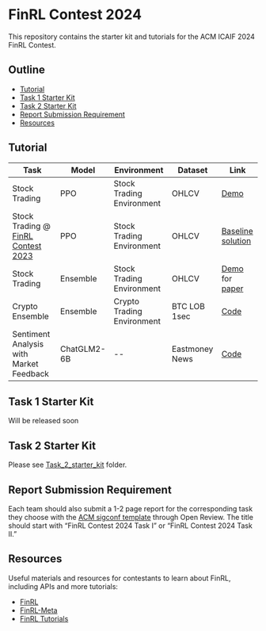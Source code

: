 # FinRL Contest 2024
This repository contains the starter kit and tutorials for the ACM ICAIF 2024 FinRL Contest.


## Outline
  - [Tutorial](#tutorial)
  - [Task 1 Starter Kit](#task-1-starter-kit)
  - [Task 2 Starter Kit](#task-2-starter-kit)
  - [Report Submission Requirement](#report-submission-requirement)
  - [Resources](#resources)


## Tutorial
| Task | Model | Environment | Dataset | Link |
| ---- |------ | ----------- | ------- | ---- |
| Stock Trading | PPO | Stock Trading Environment | OHLCV | [Demo](https://github.com/Open-Finance-Lab/FinRL_Contest_2024/blob/main/Tutorials/FinRL_stock_trading_demo.ipynb) |
| Stock Trading @ [FinRL Contest 2023](https://open-finance-lab.github.io/finrl-contest.github.io/)| PPO | Stock Trading Environment | OHLCV | [Baseline solution](https://github.com/Open-Finance-Lab/FinRL_Contest_2024/tree/main/Tutorials/FinRL_Contest_2023_Task_1_baseline_solution) |
| Stock Trading | Ensemble | Stock Trading Environment | OHLCV | [Demo](https://github.com/Open-Finance-Lab/FinRL_Contest_2024/blob/main/Tutorials/FinRL_Ensemble_StockTrading_ICAIF_2020.ipynb) for [paper](https://papers.ssrn.com/sol3/papers.cfm?abstract_id=3690996)|
| Crypto Ensemble | Ensemble | Crypto Trading Environment | BTC LOB 1sec | [Code](https://github.com/AI4Finance-Foundation/FinGPT/tree/master/fingpt/FinGPT_Sentiment_Analysis_v1/FinGPT_v1.0) |
| Sentiment Analysis with Market Feedback | ChatGLM2-6B | -- | Eastmoney News | [Code](https://github.com/AI4Finance-Foundation/FinGPT/tree/master/fingpt/FinGPT_Sentiment_Analysis_v1/FinGPT_v1.0) |




## Task 1 Starter Kit

Will be released soon


## Task 2 Starter Kit

Please see [Task_2_starter_kit](https://github.com/Open-Finance-Lab/FinRL_Contest_2024/tree/main/Task_2_starter_kit) folder.


## Report Submission Requirement
Each team should also submit a 1-2 page report for the corresponding task they choose with the [ACM sigconf template](https://www.overleaf.com/latex/templates/acm-conference-proceedings-primary-article-template/wbvnghjbzwpc) through Open Review. The title should start with “FinRL Contest 2024 Task I” or “FinRL Contest 2024 Task II.”

## Resources
Useful materials and resources for contestants to learn about FinRL, including APIs and more tutorials:
* [FinRL](https://github.com/AI4Finance-Foundation/FinRL)
* [FinRL-Meta](https://github.com/AI4Finance-Foundation/FinRL-Meta)
* [FinRL Tutorials](https://github.com/AI4Finance-Foundation/FinRL-Tutorials)



